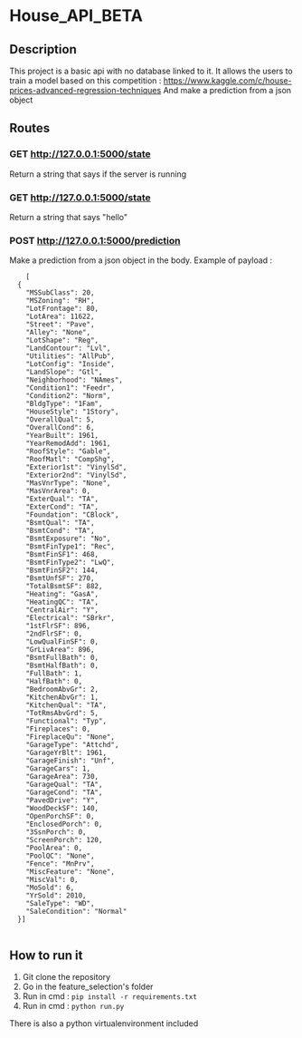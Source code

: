 # House_API_BETA

## Description

This project is a basic api with no database linked to it.
It allows the users to train a model based on this competition : https://www.kaggle.com/c/house-prices-advanced-regression-techniques
And make a prediction from a json object

## Routes

### GET http://127.0.0.1:5000/state

Return a string that says if the server is running
### GET http://127.0.0.1:5000/state

Return a string that says "hello"

### POST http://127.0.0.1:5000/prediction

Make a prediction from a json object in the body.
Example of payload : 

```
    [
  {
    "MSSubClass": 20,
    "MSZoning": "RH",
    "LotFrontage": 80,
    "LotArea": 11622,
    "Street": "Pave",
    "Alley": "None",
    "LotShape": "Reg",
    "LandContour": "Lvl",
    "Utilities": "AllPub",
    "LotConfig": "Inside",
    "LandSlope": "Gtl",
    "Neighborhood": "NAmes",
    "Condition1": "Feedr",
    "Condition2": "Norm",
    "BldgType": "1Fam",
    "HouseStyle": "1Story",
    "OverallQual": 5,
    "OverallCond": 6,
    "YearBuilt": 1961,
    "YearRemodAdd": 1961,
    "RoofStyle": "Gable",
    "RoofMatl": "CompShg",
    "Exterior1st": "VinylSd",
    "Exterior2nd": "VinylSd",
    "MasVnrType": "None",
    "MasVnrArea": 0,
    "ExterQual": "TA",
    "ExterCond": "TA",
    "Foundation": "CBlock",
    "BsmtQual": "TA",
    "BsmtCond": "TA",
    "BsmtExposure": "No",
    "BsmtFinType1": "Rec",
    "BsmtFinSF1": 468,
    "BsmtFinType2": "LwQ",
    "BsmtFinSF2": 144,
    "BsmtUnfSF": 270,
    "TotalBsmtSF": 882,
    "Heating": "GasA",
    "HeatingQC": "TA",
    "CentralAir": "Y",
    "Electrical": "SBrkr",
    "1stFlrSF": 896,
    "2ndFlrSF": 0,
    "LowQualFinSF": 0,
    "GrLivArea": 896,
    "BsmtFullBath": 0,
    "BsmtHalfBath": 0,
    "FullBath": 1,
    "HalfBath": 0,
    "BedroomAbvGr": 2,
    "KitchenAbvGr": 1,
    "KitchenQual": "TA",
    "TotRmsAbvGrd": 5,
    "Functional": "Typ",
    "Fireplaces": 0,
    "FireplaceQu": "None",
    "GarageType": "Attchd",
    "GarageYrBlt": 1961,
    "GarageFinish": "Unf",
    "GarageCars": 1,
    "GarageArea": 730,
    "GarageQual": "TA",
    "GarageCond": "TA",
    "PavedDrive": "Y",
    "WoodDeckSF": 140,
    "OpenPorchSF": 0,
    "EnclosedPorch": 0,
    "3SsnPorch": 0,
    "ScreenPorch": 120,
    "PoolArea": 0,
    "PoolQC": "None",
    "Fence": "MnPrv",
    "MiscFeature": "None",
    "MiscVal": 0,
    "MoSold": 6,
    "YrSold": 2010,
    "SaleType": "WD",
    "SaleCondition": "Normal"
  }]


```

## How to run it
1) Git clone the repository
2) Go in the feature_selection's folder
3) Run in cmd : ```pip install -r requirements.txt```
4) Run in cmd :  ```python run.py```

There is also a python virtualenvironment included
